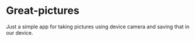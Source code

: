 # Great-pictures
Just a simple app for taking pictures using device camera and saving that in our device.
